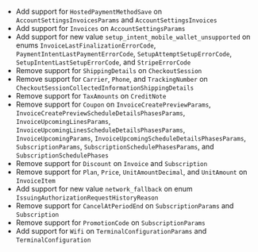 * Add support for `HostedPaymentMethodSave` on `AccountSettingsInvoicesParams` and `AccountSettingsInvoices`
* Add support for `Invoices` on `AccountSettingsParams`
* Add support for new value `setup_intent_mobile_wallet_unsupported` on enums `InvoiceLastFinalizationErrorCode`, `PaymentIntentLastPaymentErrorCode`, `SetupAttemptSetupErrorCode`, `SetupIntentLastSetupErrorCode`, and `StripeErrorCode`
* Remove support for `ShippingDetails` on `CheckoutSession`
* Remove support for `Carrier`, `Phone`, and `TrackingNumber` on `CheckoutSessionCollectedInformationShippingDetails`
* Remove support for `TaxAmounts` on `CreditNote`
* Remove support for `Coupon` on `InvoiceCreatePreviewParams`, `InvoiceCreatePreviewScheduleDetailsPhasesParams`, `InvoiceUpcomingLinesParams`, `InvoiceUpcomingLinesScheduleDetailsPhasesParams`, `InvoiceUpcomingParams`, `InvoiceUpcomingScheduleDetailsPhasesParams`, `SubscriptionParams`, `SubscriptionSchedulePhasesParams`, and `SubscriptionSchedulePhases`
* Remove support for `Discount` on `Invoice` and `Subscription`
* Remove support for `Plan`, `Price`, `UnitAmountDecimal`, and `UnitAmount` on `InvoiceItem`
* Add support for new value `network_fallback` on enum `IssuingAuthorizationRequestHistoryReason`
* Remove support for `CancelAtPeriodEnd` on `SubscriptionParams` and `Subscription`
* Remove support for `PromotionCode` on `SubscriptionParams`
* Add support for `Wifi` on `TerminalConfigurationParams` and `TerminalConfiguration`